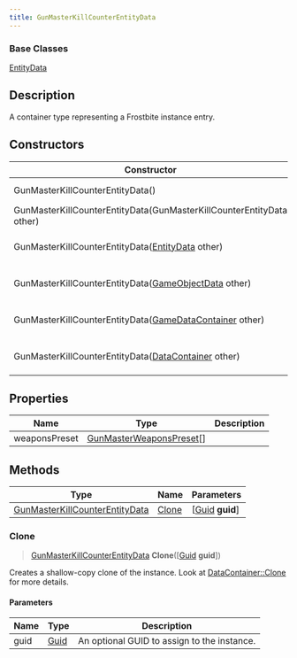 ```yaml
---
title: GunMasterKillCounterEntityData
---
```

### Base Classes

[EntityData](EntityData)

## Description

A container type representing a Frostbite instance entry.

## Constructors

| Constructor                                                                               | Description                                                                                                                                         |
| ----------------------------------------------------------------------------------------- | --------------------------------------------------------------------------------------------------------------------------------------------------- |
| GunMasterKillCounterEntityData()                                                          | Create a new instance of this container type.                                                                                                       |
| GunMasterKillCounterEntityData(GunMasterKillCounterEntityData other)                      | Create a reference copy of an instance of the same type.                                                                                            |
| GunMasterKillCounterEntityData([EntityData](EntityData) other)                            | Upcast an instance of type [EntityData](EntityData) to [GunMasterKillCounterEntityData](GunMasterKillCounterEntityData).                            |
| GunMasterKillCounterEntityData([GameObjectData](GameObjectData) other)                    | Upcast an instance of type [GameObjectData](GameObjectData) to [GunMasterKillCounterEntityData](GunMasterKillCounterEntityData).                    |
| GunMasterKillCounterEntityData([GameDataContainer](GameDataContainer) other)              | Upcast an instance of type [GameDataContainer](GameDataContainer) to [GunMasterKillCounterEntityData](GunMasterKillCounterEntityData).              |
| GunMasterKillCounterEntityData([DataContainer](/vext/ref/shared/class/datacontainer) other) | Upcast an instance of type [DataContainer](/vext/ref/shared/class/datacontainer) to [GunMasterKillCounterEntityData](GunMasterKillCounterEntityData). |

## Properties

| Name          | Type                                                 | Description |
| ------------- | ---------------------------------------------------- | ----------- |
| weaponsPreset | [GunMasterWeaponsPreset](GunMasterWeaponsPreset)\[\] |             |

## Methods

| Type                                                             | Name            | Parameters                                     |
| ---------------------------------------------------------------- | --------------- | ---------------------------------------------- |
| [GunMasterKillCounterEntityData](GunMasterKillCounterEntityData) | [Clone](#clone) | \[[Guid](/vext/ref/shared/class/guid) **guid**\] |

### Clone

> [GunMasterKillCounterEntityData](GunMasterKillCounterEntityData) **Clone**(\[[Guid](/vext/ref/shared/class/guid) **guid**\])

Creates a shallow-copy clone of the instance. Look at [DataContainer::Clone](/vext/ref/shared/class/datacontainer#clone) for more details.

#### Parameters

| Name | Type         | Description                                 |
| ---- | ------------ | ------------------------------------------- |
| guid | [Guid](Guid) | An optional GUID to assign to the instance. |
